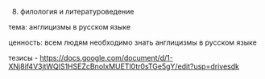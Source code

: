 8. филология и литературоведение 

тема: англицизмы в русском языке 

ценность: всем людям необходимо знать англицизмы в русском языке 

тезисы - https://docs.google.com/document/d/1-XNj8if4V3jtWQlS1HSEZcBnoIxMUETl0tr0sTGe5gY/edit?usp=drivesdk
